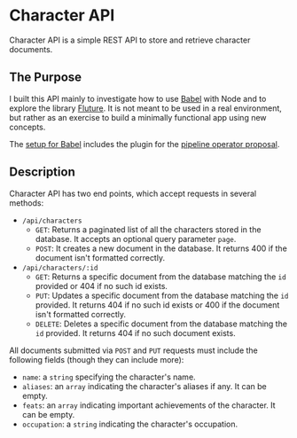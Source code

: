 # Character API

Character API is a simple REST API to store and retrieve character documents.

## The Purpose

I built this API mainly to investigate how to use [Babel](https://babeljs.io/) with Node and to explore the library [Fluture](https://github.com/fluture-js/Fluture). It is not meant to be used in a real environment, but rather as an exercise to build a minimally functional app using new concepts.

The [setup for Babel](.babelrc) includes the plugin for the [pipeline operator proposal](https://github.com/tc39/proposal-pipeline-operator).

## Description

Character API has two end points, which accept requests in several methods:

- `/api/characters`
    - `GET`: Returns a paginated list of all the characters stored in the database. It accepts an optional query parameter `page`.
    - `POST`: It creates a new document in the database. It returns 400 if the document isn't formatted correctly.
- `/api/characters/:id`
    - `GET`: Returns a specific document from the database matching the `id` provided or 404 if no such id exists.
    - `PUT`: Updates a specific document from the database matching the `id` provided. It returns 404 if no such id exists or 400 if the document isn't formatted correctly.
    - `DELETE`: Deletes a specific document from the database matching the `id` provided. It returns 404 if no such document exists.

All documents submitted via `POST` and `PUT` requests must include the following fields (though they can include more):
- `name`: a `string` specifying the character's name.
- `aliases`: an `array` indicating the character's aliases if any. It can be empty.
- `feats`: an `array` indicating important achievements of the character. It can be empty.
- `occupation`: a `string` indicating the character's occupation.